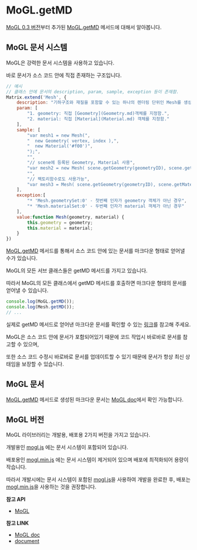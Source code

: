 # MoGL.getMD

[MoGL 0.3 버전](https://github.com/projectBS/MoGL/releases)부터 추가된 [MoGL.getMD](https://github.com/projectBS/MoGL/blob/master/doc/0.3/MoGL.md#getMD) 메서드에 대해서 알아봅니다.

## MoGL 문서 시스템

MoGL은 강력한 문서 시스템을 사용하고 있습니다.

바로 문서가 소스 코드 안에 직접 존재하는 구조입니다.

```javascript
// 예시
// 클래스 안에 문서의 description, param, sample, exception 등이 존재함.
Matrix.extend('Mesh', {
    description: "기하구조와 재질을 포함할 수 있는 하나의 렌더링 단위인 Mesh를 생성함.",
    param: [
        "1. geometry: 직접 [Geometry](Geometry.md)객체를 지정함.",
        "2. material: 직접 [Material](Material.md) 객체를 지정함."
    ],
    sample: [
        "var mesh1 = new Mesh(",
        "  new Geometry( vertex, index ),",
        "  new Material('#f00')",
        ");",
        "",
        "// scene에 등록된 Geometry, Material 사용",
        "var mesh2 = new Mesh( scene.getGeometry(geometryID), scene.getMaterial(materialID) );",
        "",
        "// 팩토리함수로도 사용가능",
        "var mesh3 = Mesh( scene.getGeometry(geometryID), scene.getMaterial(materialID) );"
    ],
    exception:[
        "* 'Mesh.geometrySet:0' - 첫번째 인자가 geometry 객체가 아닌 경우",
        "* 'Mesh.materialSet:0' - 두번째 인자가 material 객체가 아닌 경우"
    ],
    value:function Mesh(geometry, material) {
        this.geometry = geometry;
        this.material = material;
    }
})
```

[MoGL.getMD](https://github.com/projectBS/MoGL/blob/master/doc/0.3/MoGL.md#getMD) 메서드를 통해서 소스 코드 안에 있는 문서를 마크다운 형태로 얻어낼 수가 있습니다.

MoGL의 모든 서브 클래스들은 getMD 메서드를 가지고 있습니다.

따라서 MoGL의 모든 클래스에서 getMD 메서드를 호출하면 마크다운 형태의 문서를 얻어낼 수 있습니다.

```javascript
console.log(MoGL.getMD());
console.log(Mesh.getMD());
// ...
```

실제로 getMD 메서드로 얻어낸 마크다운 문서를 확인할 수 있는 [링크](http://projectbs.github.io/MoGL/test.0.3/document.html)를 참고해 주세요.

MoGL은 소스 코드 안에 문서가 포함되어있기 때문에 코드 작업시 바로바로 문서를 참고할 수 있으며,

또한 소스 코드 수정시 바로바로 문서를 업데이트할 수 있기 때문에 문서가 항상 최신 상태임을 보장할 수 있습니다.

## MoGL 문서

[MoGL.getMD](https://github.com/projectBS/MoGL/blob/master/doc/0.3/MoGL.md#getMD) 메서드로 생성된 마크다운 문서는 [MoGL doc](https://github.com/projectBS/MoGL/tree/master/doc)에서 확인 가능합니다.

## MoGL 버전

MoGL 라이브러리는 개발용, 배포용 2가지 버전을 가지고 있습니다.

개발용인 [mogl.js](https://github.com/projectBS/MoGL/blob/master/mogl.js) 에는 문서 시스템이 포함되어 있습니다.

배포용인 [mogl.min.js](https://github.com/projectBS/MoGL/blob/master/mogl.min.js) 에는 문서 시스템이 제거되어 있으며 배포에 최적화되어 용량이 작습니다.

따라서 개발시에는 문서 시스템이 포함된 [mogl.js](https://github.com/projectBS/MoGL/blob/master/mogl.js)을 사용하여 개발을 완료한 후, 배포는 [mogl.min.js](https://github.com/projectBS/MoGL/blob/master/mogl.min.js)을 사용하는 것을 권장합니다.

**참고 API**

* [MoGL](https://github.com/projectBS/MoGL/blob/master/doc/MoGL.md)

**참고 LINK**

* [MoGL doc](https://github.com/projectBS/MoGL/tree/master/doc)
* [document](http://projectbs.github.io/MoGL/test.0.3/document.html)